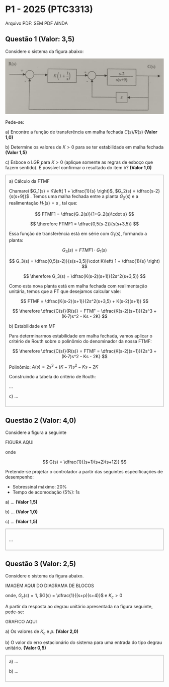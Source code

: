 # P1 - 2025 (PTC3313)

Arquivo PDF: SEM PDF AINDA 
<!-- [link](./p1_ptc3313_2020.pdf) -->

## Questão 1 **(Valor: 3,5)**

Considere o sistema da figura abaixo:

![](../img/p1_ptc3313_2025_q1.png)

Pede-se:

a) Encontre a função de transferência em malha fechada $C(s)/R(s)$ **(Valor 1,0)**

b) Determine os valores de $K>0$ para se ter estabilidade em malha fechada **(Valor 1,5)**

c) Esboce o LGR para $K>0$ (aplique somente as regras de esboço que fazem sentido). É possível confirmar o resultado do item b? **(Valor 1,0)**

<div style="border: 2px solid #ccc; padding: 10px; background-color: #0000;">
a) Cálculo da FTMF

Chamarei $G_1(s) = K\left( 1 + \dfrac{1}{s} \right)$, $G_2(s) = \dfrac{s-2}{s(s+9)}$ . Temos uma malha fechada entre a planta $G_2(s)$ e a realimentação $H_1(s) = s$ , tal que:

$$
FTMF1 = \dfrac{G_2(s)}{1+G_2(s)\cdot s}
$$

$$
\therefore FTMF1 = \dfrac{0,5(s-2)}{s(s+3,5)}
$$

Essa função de transferência está em série com $G_1(s)$, formando a planta:

$$
G_3(s) = FTMF1\cdot G_1(s)
$$

$$
G_3(s) = \dfrac{0,5(s-2)}{s(s+3,5)}\cdot K\left( 1 + \dfrac{1}{s} \right)
$$

$$
\therefore G_3(s) = \dfrac{K(s-2)(s+1)}{2s^2(s+3,5)}
$$

Como esta nova planta está em malha fechada com realimentação unitária, temos que a FT que desejamos calcular vale:

$$
FTMF = \dfrac{K(s-2)(s+1)}{2s^2(s+3,5) + K(s-2)(s+1)}
$$

$$
\therefore \dfrac{C(s)}{R(s)} = FTMF = \dfrac{K(s-2)(s+1)}{2s^3 + (K-7)s^2 - Ks - 2K}
$$

b) Estabilidade em MF

Para determinarmos estabilidade em malha fechada, vamos aplicar o critério de Routh sobre o polinômio do denominador da nossa FTMF:

$$
\therefore \dfrac{C(s)}{R(s)} = FTMF = \dfrac{K(s-2)(s+1)}{2s^3 + (K-7)s^2 - Ks - 2K}
$$

Polinômio: $A(s) = 2s^3 + (K-7)s^2 - Ks - 2K$

Construindo a tabela do critério de Routh:

...


c) ...

</div>



## Questão 2 **(Valor: 4,0)**

Considere a figura a seguinte

FIGURA AQUI

onde

$$
G(s) = \dfrac{1}{(s+1)(s+2)(s+12)}
$$

Pretende-se projetar o controlador a partir das seguintes especificações de desempenho:

- Sobressinal máximo: 20%
- Tempo de acomodação (5%): 1s

a) ... **(Valor 1,5)**

b) ... **(Valor 1,0)**

c) ... **(Valor 1,5)**

<div style="border: 2px solid #ccc; padding: 10px; background-color: #0000;">

...

</div>

## Questão 3 **(Valor: 2,5)**

Considere o sistema da figura abaixo.

IMAGEM AQUI DO DIAGRAMA DE BLOCOS

onde, $G_c(s)=1$, $G(s) = \dfrac{1}{(s+p)(s+4)}$ e $K_c>0$

A partir da resposta ao degrau unitário apresentada na figura seguinte, pede-se:

GRAFICO AQUI

a) Os valores de $K_c$ e $p$. **(Valor 2,0)**

b) O valor do erro estacionário do sistema para uma entrada do tipo degrau unitário. **(Valor 0,5)**

<div style="border: 2px solid #ccc; padding: 10px; background-color: #0000;">
a) ...

b) ...

</div>